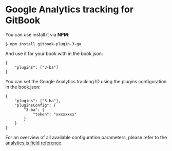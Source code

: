 Google Analytics tracking for GitBook
==============

You can use install it via **NPM**:

```
$ npm install gitbook-plugin-3-ga
```

And use it for your book with in the book.json:

```
{
    "plugins": ["3-ba"]
}
```

You can set the Google Analytics tracking ID using the plugins configuration in the book.json:

```
{
    "plugins": ["3-ba"],
    "pluginsConfig": {
        "3-ba": {
            "token": "xxxxxxxx"
        }
    }
}
```

For an overview of all available configuration parameters, please refer to the [analytics.js field reference](https://developers.google.com/analytics/devguides/collection/analyticsjs/field-reference#create).
